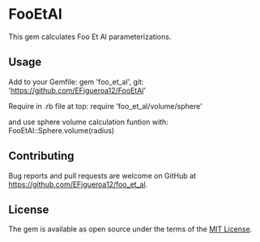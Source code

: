# FooEtAl
This gem calculates Foo Et Al parameterizations.

## Usage
Add to your Gemfile:
gem 'foo_et_al', git: 'https://github.com/EFigueroa12/FooEtAl'

Require in .rb file at top:
require 'foo_et_al/volume/sphere'

and use sphere volume calculation funtion with:
FooEtAl::Sphere.volume(radius)

## Contributing

Bug reports and pull requests are welcome on GitHub at https://github.com/EFigueroa12/foo_et_al.

## License

The gem is available as open source under the terms of the [MIT License](https://opensource.org/licenses/MIT).
